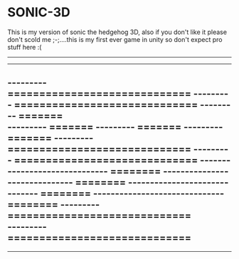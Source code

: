 # SONIC-3D

This is my version of sonic the hedgehog 3D, also if you don't like it please don't scold me ;-;....this is my first ever game in unity so don't expect pro stuff here :(

--------------------------------------------------------------------------------------------------------------
--------------------------------------------------------------------------------------------------------------
--------- =============================
--------- =============================
--------- =======                                                                                                                                                             
--------- =======
--------- =======
--------- =======
--------- =============================
--------- =============================
------------------------------ ========
------------------------------ ========
------------------------------ ========
------------------------------ ========
--------- =============================  
--------- =============================
------------------------------------------        
------------------------------------------
